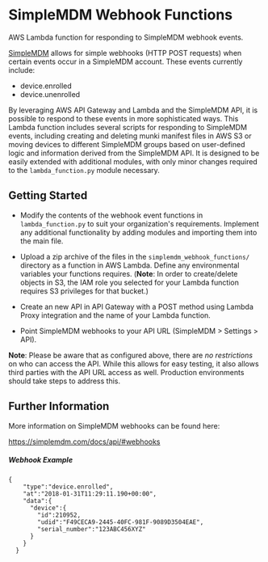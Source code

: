 # SimpleMDM Webhook Functions

AWS Lambda function for responding to SimpleMDM webhook events.

[SimpleMDM](https://simplemdm.com/) allows for simple webhooks (HTTP POST requests) when certain events occur in a SimpleMDM account. These events currently include:

* device.enrolled
* device.unenrolled

By leveraging AWS API Gateway and Lambda and the SimpleMDM API, it is possible to respond to these events in more sophisticated ways. This Lambda function includes several scripts for responding to SimpleMDM events, including creating and deleting munki manifest files in AWS S3 or moving devices to different SimpleMDM groups based on user-defined logic and information derived from the SimpleMDM API. It is designed to be easily extended with additional modules, with only minor changes required to the `lambda_function.py` module necessary.

## Getting Started

* Modify the contents of the webhook event functions in `lambda_function.py` to suit your organization's requirements. Implement any additional functionality by adding modules and importing them into the main file.

* Upload a zip archive of the files in the `simplemdm_webhook_functions/` directory as a function in AWS Lambda. Define any environmental variables your functions requires. (**Note**: In order to create/delete objects in S3, the IAM role you selected for your Lambda function requires S3 privileges for that bucket.)

* Create an new API in API Gateway with a POST method using Lambda Proxy integration and the name of your Lambda function.

* Point SimpleMDM webhooks to your API URL (SimpleMDM > Settings > API).

**Note**: Please be aware that as configured above, there are *no restrictions* on who can access the API. While this allows for easy testing, it also allows third parties with the API URL access as well. Production environments should take steps to address this.


## Further Information

More information on SimpleMDM webhooks can be found here:

https://simplemdm.com/docs/api/#webhooks

##### Webhook Example

```
{  
    "type":"device.enrolled",
    "at":"2018-01-31T11:29:11.190+00:00",
    "data":{  
      "device":{  
        "id":210952,
        "udid":"F49CECA9-2445-40FC-981F-9089D3504EAE",
        "serial_number":"123ABC456XYZ"
      }
    }
  }
```

